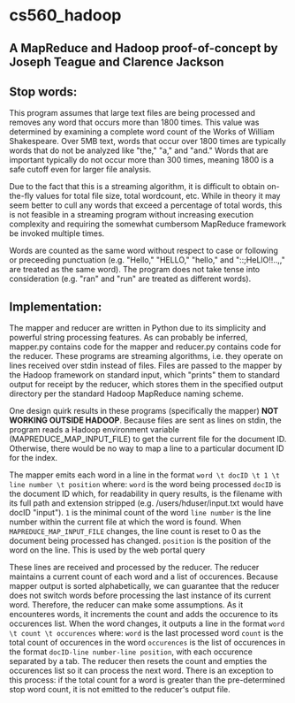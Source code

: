 # cs560_hadoop

## A MapReduce and Hadoop proof-of-concept by Joseph Teague and Clarence Jackson

## Stop words:
This program assumes that large text files are being processed and removes any word that occurs more than 1800 times. This value was determined by examining a complete word count of the Works of William Shakespeare. Over 5MB text, words that occur over 1800 times are typically words that do not be analyzed like "the," "a," and "and." Words that are important typically do not occur more than 300 times, meaning 1800 is a safe cutoff even for larger file analysis.

Due to the fact that this is a streaming algorithm, it is difficult to obtain on-the-fly values for total file size, total wordcount, etc. While in theory it may seem better to cull any words that exceed a percentage of total words, this is not feasible in a streaming program without increasing execution complexity and requiring the somewhat cumbersom MapReduce framework be invoked multiple times.

Words are counted as the same word without respect to case or following or preceeding punctuation (e.g. "Hello," "HELLO," "hello," and "::;HeLlO!!..,," are treated as the same word). The program does not take tense into consideration (e.g. "ran" and "run" are treated as different words).

## Implementation:
The mapper and reducer are written in Python due to its simplicity and powerful string processing features. As can probably be inferred, mapper.py contains code for the mapper and reducer.py contains code for the reducer. These programs are streaming algorithms, i.e. they operate on lines received over stdin instead of files. Files are passed to the mapper by the Hadoop framework on standard input, which "prints" them to standard output for receipt by the reducer, which stores them in the specified output directory per the standard Hadoop MapReduce naming scheme.

One design quirk results in these programs (specifically the mapper) **NOT WORKING OUTSIDE HADOOP**. Because files are sent as lines on stdin, the program reads a Hadoop environment variable (MAPREDUCE_MAP_INPUT_FILE) to get the current file for the document ID. Otherwise, there would be no way to map a line to a particular document ID for the index.

The mapper emits each word in a line in the format `word \t docID \t 1 \t line number \t position` where:
`word` is the word being processed
`docID` is the document ID which, for readability in query results, is the filename with its full path and extension stripped (e.g. /users/hduser/input.txt would have docID "input").
`1` is the minimal count of the word
`line number` is the line number within the current file at which the word is found. When `MAPREDUCE_MAP_INPUT_FILE` changes, the line count is reset to 0 as the document being processed has changed.
`position` is the position of the word on the line. This is used by the web portal query

These lines are received and processed by the reducer. The reducer maintains a current count of each word and a list of occurences. Because mapper output is sorted alphabetically, we can guarantee that the reducer does not switch words before processing the last instance of its current word. Therefore, the reducer can make some assumptions. As it encounteres words, it increments the count and adds the occurence to its occurences list. When the word changes, it outputs a line in the format `word \t count \t occurences` where:
`word` is the last processed word
`count` is the total count of occurences in the word
`occurences` is the list of occurences in the format `docID-line number-line position`, with each occurence separated by a tab.
The reducer then resets the count and empties the occurences list so it can process the next word. There is an exception to this process: if the total count for a word is greater than the pre-determined stop word count, it is not emitted to the reducer's output file.
